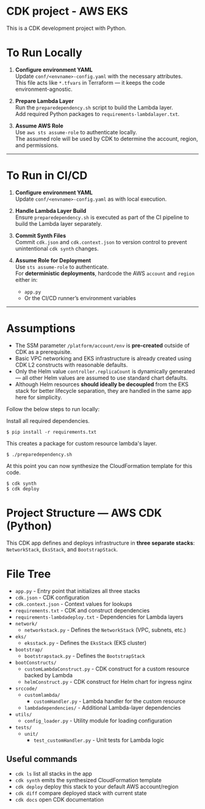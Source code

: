 
# CDK project - AWS EKS

This is a CDK development project with Python.

# To Run Locally

1. **Configure environment YAML**  
   Update `conf/<envname>-config.yaml` with the necessary attributes.  
   This file acts like `*.tfvars` in Terraform — it keeps the code environment-agnostic.

2. **Prepare Lambda Layer**  
   Run the `preparedependency.sh` script to build the Lambda layer.  
   Add required Python packages to `requirements-lambdalayer.txt`.

3. **Assume AWS Role**  
   Use `aws sts assume-role` to authenticate locally.  
   The assumed role will be used by CDK to determine the account, region, and permissions.
---
# To Run in CI/CD
1. **Configure environment YAML**  
   Update `conf/<envname>-config.yaml` as with local execution.

2. **Handle Lambda Layer Build**  
   Ensure `preparedependency.sh` is executed as part of the CI pipeline to build the Lambda layer separately.

3. **Commit Synth Files**  
   Commit `cdk.json` and `cdk.context.json` to version control to prevent unintentional `cdk synth` changes.

4. **Assume Role for Deployment**  
   Use `sts assume-role` to authenticate.  
   For **deterministic deployments**, hardcode the AWS `account` and `region` either in:
   - `app.py`  
   - Or the CI/CD runner’s environment variables
---
# Assumptions

-  The SSM parameter `/platform/account/env` is **pre-created** outside of CDK as a prerequisite.
-  Basic VPC networking and EKS infrastructure is already created using CDK L2 constructs with reasonable defaults.
-  Only the Helm value `controller.replicaCount` is dynamically generated — all other Helm values are assumed to use standard chart defaults.
-  Although Helm resources **should ideally be decoupled** from the EKS stack for better lifecycle separation, they are handled in the same app here for simplicity.


Follow the below steps to run locally:

Install all required dependencies.
```
$ pip install -r requirements.txt
```
This creates a package for custom resource lambda's layer.
```
$ ./preparedependency.sh
```
At this point you can now synthesize the CloudFormation template for this code.
```
$ cdk synth
$ cdk deploy
```
# Project Structure — AWS CDK (Python)

This CDK app defines and deploys infrastructure in **three separate stacks**: `NetworkStack`, `EksStack`, and `BootstrapStack`.

# File Tree

- `app.py` - Entry point that initializes all three stacks
- `cdk.json` - CDK configuration
- `cdk.context.json` - Context values for lookups
- `requirements.txt` - CDK and construct dependencies
- `requirements-lambdadeploy.txt` - Dependencies for Lambda layers
- `network/`
  - `networkstack.py` - Defines the `NetworkStack` (VPC, subnets, etc.)
- `eks/`
  - `eksstack.py` - Defines the `EksStack` (EKS cluster)
- `bootstrap/`
  - `bootstrapstack.py` - Defines the `BootstrapStack`
- `bootConstructs/`
  - `customLambdaConstruct.py` - CDK construct for a custom resource backed by Lambda
  - `helmConstruct.py` - CDK construct for Helm chart for ingress nginx
- `srccode/`
  - `customlambda/`
    - `customHandler.py` - Lambda handler for the custom resource
  - `lambdadependencies/` - Additional Lambda-layer dependencies
- `utils/`
  - `config_loader.py` - Utility module for loading configuration
- `tests/`
  - `unit/`
    - `test_customHandler.py` - Unit tests for Lambda logic



## Useful commands

 * `cdk ls`          list all stacks in the app
 * `cdk synth`       emits the synthesized CloudFormation template
 * `cdk deploy`      deploy this stack to your default AWS account/region
 * `cdk diff`        compare deployed stack with current state
 * `cdk docs`        open CDK documentation
